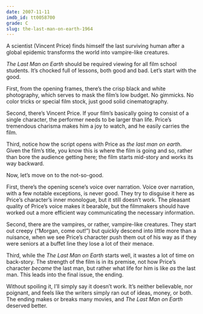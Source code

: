 ```yaml
---
date: 2007-11-11
imdb_id: tt0058700
grade: C
slug: the-last-man-on-earth-1964
---
```


A scientist (Vincent Price) finds himself the last surviving human after a global epidemic transforms the world into vampire-like creatures.

_The Last Man on Earth_ should be required viewing for all film school students. It’s chocked full of lessons, both good and bad. Let’s start with the good.

First, from the opening frames, there’s the crisp black and white photography, which serves to mask the film’s low budget. No gimmicks. No color tricks or special film stock, just good solid cinematography.

Second, there’s Vincent Price. If your film’s basically going to consist of a single character, the performer needs to be larger than life. Price’s tremendous charisma makes him a joy to watch, and he easily carries the film.

Third, notice how the script opens with Price as _the last man on earth_. Given the film’s title, you know this is where the film is going and so, rather than bore the audience getting here; the film starts mid-story and works its way backward.

Now, let’s move on to the not-so-good.

First, there’s the opening scene’s voice over narration. Voice over narration, with a few notable exceptions, is never good. They try to disguise it here as Price’s character’s inner monologue, but it still doesn’t work. The pleasant quality of Price’s voice makes it bearable, but the filmmakers should have worked out a more efficient way communicating the necessary information.

Second, there are the vampires, or rather, vampire-like creatures. They start out creepy (“Morgan, come out!”) but quickly descend into little more than a nuisance, when we see Price’s character push them out of his way as if they were seniors at a buffet line they lose a lot of their menace.

Third, while the _The Last Man on Earth_ starts well, it wastes a lot of time on back-story. The strength of the film is in its premise, not how Price’s character _became_ the last man, but rather what life for him is like _as_ the last man. This leads into the final issue, the ending.

Without spoiling it, I’ll simply say it doesn’t work. It’s neither believable, nor poignant, and feels like the writers simply ran out of ideas, money, or both. The ending makes or breaks many movies, and _The Last Man on Earth_ deserved better.
